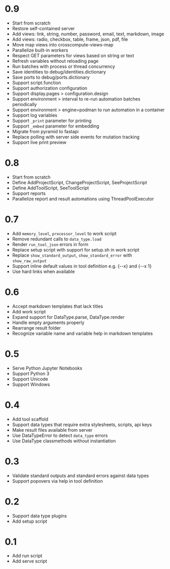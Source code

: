 # 0.9
- Start from scratch
- Restore self-contained server
- Add views: link, string, number, password, email, text, markdown, image
- Add views: radio, checkbox, table, frame, json, pdf, file
- Move map views into crosscompute-views-map
- Parallelize built-in workers
- Respect GET parameters for views based on string or text
- Refresh variables without reloading page
- Run batches with process or thread concurrency
- Save identities to debug/identities.dictionary
- Save ports to debug/ports.dictionary
- Support script.function
- Support authorization configuration
- Support display.pages > configuration.design
- Support environment > interval to re-run automation batches periodically
- Support environment > engine=podman to run automation in a container
- Support log variables
- Support `_print` parameter for printing
- Support `_embed` parameter for embedding
- Migrate from pyramid to fastapi
- Replace polling with server side events for mutation tracking
- Support live print preview

# 0.8
- Start from scratch
- Define AddProjectScript, ChangeProjectScript, SeeProjectScript
- Define AddToolScript, SeeToolScript
- Support reports
- Parallelize report and result automations using ThreadPoolExecutor

# 0.7
- Add `memory_level`, `processor_level` to work script
- Remove redundant calls to `data_type.load`
- Render `run_tool_json` errors in form
- Replace setup script with support for setup.sh in work script
- Replace `show_standard_output`, `show_standard_error` with `show_raw_output`
- Support inline default values in tool definition e.g. {--x} and {--x 1}
- Use hard links when available

# 0.6
- Accept markdown templates that lack titles
- Add work script
- Expand support for DataType.parse, DataType.render
- Handle empty arguments properly
- Rearrange result folder
- Recognize variable name and variable help in markdown templates

# 0.5
- Serve Python Jupyter Notebooks
- Support Python 3
- Support Unicode
- Support Windows

# 0.4
- Add tool scaffold
- Support data types that require extra stylesheets, scripts, api keys
- Make result files available from server
- Use DataTypeError to detect `data_type` errors
- Use DataType classmethods without instantiation

# 0.3
- Validate standard outputs and standard errors against data types
- Support popovers via help in tool definition

# 0.2
- Support data type plugins
- Add setup script

# 0.1
- Add run script
- Add serve script
